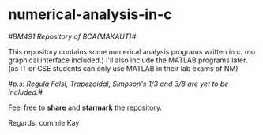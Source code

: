 # numerical-analysis-in-c
*#BM491 Repository of BCA(MAKAUT)#*

This repository contains some numerical analysis programs written in c. (no graphical interface included.)
I'll also include the MATLAB programs later. (as IT or CSE students can only use MATLAB in their lab exams of NM)

#*p.s: Regula Falsi, Trapezoidal, Simpson's 1/3 and 3/8 are yet to be included.*#

Feel free to **share** and **starmark** the repository.

Regards, 
commie Kay
